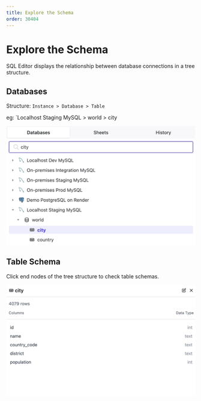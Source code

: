 ```yaml
---
title: Explore the Schema
order: 30404
---
```


# Explore the Schema

SQL Editor displays the relationship between database connections in a tree structure.

## Databases

Structure: `Instance > Database > Table`

eg: `Localhost Staging MySQL > world > city

![Databases](/static/docs-assets/sql-editor_databases-search.webp)

## Table Schema

Click end nodes of the tree structure to check table schemas.

![Table Schema](/static/docs-assets/sql-editor_databases-table-schema.webp)
